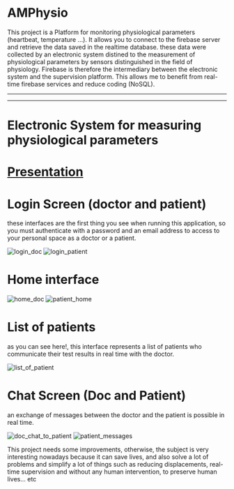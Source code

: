 # AMPhysio
This project is a Platform for monitoring physiological parameters (heartbeat, temperature ...).
It allows you to connect to the firebase server and retrieve the data saved in the realtime database.
these data were collected by an electronic system distined to the measurement of physiological parameters by sensors
distinguished in the field of physiology.
Firebase is therefore the intermediary between the electronic system and the supervision platform. This allows me to benefit from
real-time firebase services and reduce coding (NoSQL).

---------------------------------------------------------------------------------------------------------
---------------------------------------------------------------------------------------------------------
# Electronic System for measuring physiological parameters

<h1><u>Presentation</u></h1>

# Login Screen (doctor and patient)
these interfaces are the first thing you see when running this application, so you must authenticate with a password and an email address to access to your personal space as a doctor or a patient.


![login_doc](https://user-images.githubusercontent.com/62241965/79923379-aedbe080-8435-11ea-8ec5-b5d200403d4c.png)
![login_patient](https://user-images.githubusercontent.com/62241965/79924457-214dc000-8438-11ea-911a-50c464cc9fa5.png)
# Home interface
![home_doc](https://user-images.githubusercontent.com/62241965/79924499-3296cc80-8438-11ea-941d-40870417a3c0.png)
![patient_home](https://user-images.githubusercontent.com/62241965/79924377-f06d8b00-8437-11ea-846b-ff2909fc8ede.png)
# List of patients
as you can see here!, this interface represents a list of patients who communicate their test results in real time with the doctor.

![list_of_patient](https://user-images.githubusercontent.com/62241965/79923504-ed719b00-8435-11ea-97cc-8d85cc0c2209.png)
# Chat Screen (Doc and Patient)
an exchange of messages between the doctor and the patient is possible in real time.


![doc_chat_to_patient](https://user-images.githubusercontent.com/62241965/79924134-67565400-8437-11ea-995c-d7394b34ab63.png)
![patient_messages](https://user-images.githubusercontent.com/62241965/79925253-39beda00-843a-11ea-8041-681d4e776f3d.png)

This project needs some improvements, otherwise, the subject is very interesting nowadays because it can save lives, and also solve a lot of problems and simplify a lot of things such as reducing displacements, real-time supervision and without any human intervention, to preserve human lives... etc
